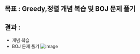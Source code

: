 ## 목표 : Greedy,정렬 개념 복습 및 BOJ 문제 풀기   
## 결과 : 
- 개념 복습 
- BOJ 문제 풀기
![image](https://user-images.githubusercontent.com/52441906/147903143-6fe30f37-b7e2-479e-9547-d91eeabe69b2.png)
